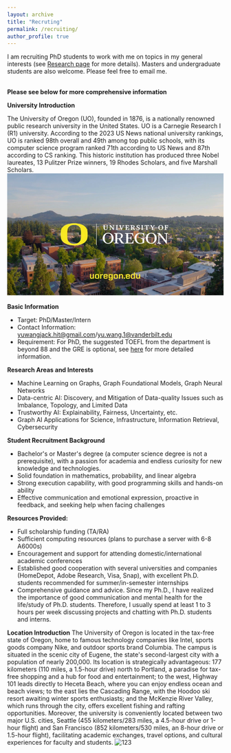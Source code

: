 ```yaml
---
layout: archive
title: "Recruting"
permalink: /recruiting/
author_profile: true
---
```

I am recruiting PhD students to work with me on topics in my general interests (see [Research page](https://yuwvandy.github.io/research/) for more details). Masters and undergraduate students are also welcome. Please feel free to email me.

<br>**Please see below for more comprehensive information**

**University Introduction**

The University of Oregon (UO), founded in 1876, is a nationally renowned public research university in the United States. UO is a Carnegie Research I (R1) university. According to the 2023 US News national university rankings, UO is ranked 98th overall and 49th among top public schools, with its computer science program ranked 71th according to US News and 87th according to CS ranking.  This historic institution has produced three Nobel laureates, 13 Pulitzer Prize winners, 19 Rhodes Scholars, and five Marshall Scholars.
![123](../images/uo.png)

**Basic Information**
- Target: PhD/Master/Intern
- Contact Information: yuwangjack.hit@gmail.com/yu.wang.1@vanderbilt.edu
- Requirement: For PhD, the suggested TOEFL from the department is beyond 88 and the GRE is optional, see [here](https://scds.uoregon.edu/cs/graduate-programs/phd) for more detailed information.

**Research Areas and Interests**
- Machine Learning on Graphs, Graph Foundational Models, Graph Neural Networks
- Data-centric AI: Discovery, and Mitigation of Data-quality Issues such as Imbalance, Topology, and Limited Data
- Trustworthy AI: Explainability, Fairness, Uncertainty, etc.
- Graph AI Applications for Science, Infrastructure, Information Retrieval, Cybersecurity

**Student Recruitment Background**
- Bachelor's or Master's degree (a computer science degree is not a prerequisite), with a passion for academia and endless curiosity for new knowledge and technologies.
- Solid foundation in mathematics, probability, and linear algebra
- Strong execution capability, with good programming skills and hands-on ability
- Effective communication and emotional expression, proactive in feedback, and seeking help when facing challenges

**Resources Provided:**
- Full scholarship funding (TA/RA)
- Sufficient computing resources (plans to purchase a server with 6-8 A6000s)
- Encouragement and support for attending domestic/international academic conferences
- Established good cooperation with several universities and companies (HomeDepot, Adobe Research, Visa, Snap), with excellent Ph.D. students recommended for summer/in-semester internships
- Comprehensive guidance and advice. Since my Ph.D., I have realized the importance of good communication and mental health for the life/study of Ph.D. students. Therefore, I usually spend at least 1 to 3 hours per week discussing projects and chatting with Ph.D. students and interns.

**Location Introduction**
The University of Oregon is located in the tax-free state of Oregon, home to famous technology companies like Intel, sports goods company Nike, and outdoor sports brand Columbia. The campus is situated in the scenic city of Eugene, the state's second-largest city with a population of nearly 200,000. Its location is strategically advantageous: 177 kilometers (110 miles, a 1.5-hour drive) north to Portland, a paradise for tax-free shopping and a hub for food and entertainment; to the west, Highway 101 leads directly to Heceta Beach, where you can enjoy endless ocean and beach views; to the east lies the Cascading Range, with the Hoodoo ski resort awaiting winter sports enthusiasts; and the McKenzie River Valley, which runs through the city, offers excellent fishing and rafting opportunities. Moreover, the university is conveniently located between two major U.S. cities, Seattle (455 kilometers/283 miles, a 4.5-hour drive or 1-hour flight) and San Francisco (852 kilometers/530 miles, an 8-hour drive or 1.5-hour flight), facilitating academic exchanges, travel options, and cultural experiences for faculty and students.
![123](../images/eugene.png)


